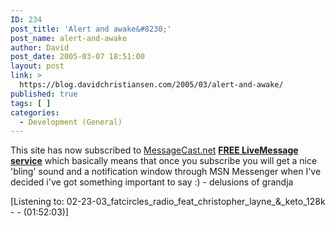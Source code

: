 ```yaml
---
ID: 234
post_title: 'Alert and awake&#8230;'
post_name: alert-and-awake
author: David
post_date: 2005-03-07 18:51:00
layout: post
link: >
  https://blog.davidchristiansen.com/2005/03/alert-and-awake/
published: true
tags: [ ]
categories:
  - Development (General)
---
```

This site has now subscribed to <a href="http://www.messagecast.net/brochure/index.html" title="messagecast.net" target="_blank">MessageCast.net</a> <b><a href="http://www.messagecast.net/brochure/prod_blog_home.html" title="FREE LiveMessage service" target="_blank">FREE LiveMessage service</a></b> which basically means that once you subscribe you will get a nice 'bling' sound and a notification window through MSN Messenger when I've decided i've got something important to say :) - delusions of grandja


<div class="media">[Listening to: 02-23-03_fatcircles_radio_feat_christopher_layne_&_keto_128k -  -  (01:52:03)]</div>